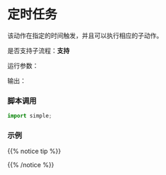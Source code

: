 # 定时任务 
该动作在指定的时间触发，并且可以执行相应的子动作。



是否支持子流程：**支持**

运行参数：



输出：



### 脚本调用

```python
import simple;

```

### 示例


{{% notice tip %}}

{{% /notice %}}
